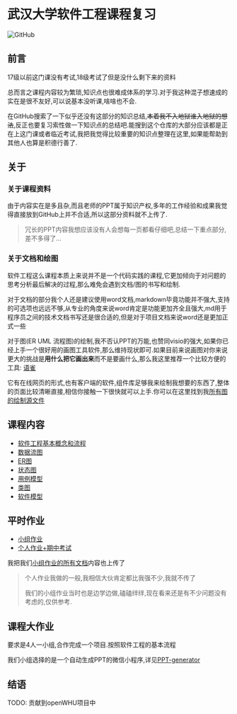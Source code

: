# 武汉大学软件工程课程复习

![GitHub](https://img.shields.io/github/license/luzhixing12345/WHU-software-engineering)

## 前言

17级以前这门课没有考试,18级考试了但是没什么剩下来的资料

总而言之课程内容较为繁琐,知识点也很难成体系的学习.对于我这种混子想速成的实在是很不友好,可以说基本没听课,啥啥也不会.

在GitHub搜索了一下似乎还没有这部分的知识总结,~~本着我不入地狱谁入地狱的想法~~,反正也要复习索性做一下知识点的总结吧.能搜到这个仓库的大部分应该都是正在上这门课或者临近考试,我把我觉得比较重要的知识点整理在这里,如果能帮助到其他人也算是积德行善了.

## 关于

### 关于课程资料

由于内容实在是多且杂,而且老师的PPT属于知识产权,多年的工作经验和成果我觉得直接放到GitHub上并不合适,所以这部分资料就不上传了.

> 冗长的PPT内容我想应该没有人会想每一页都看仔细吧,总结一下重点部分,差不多得了...

### 关于文档和绘图

软件工程这么课程本质上来说并不是一个代码实践的课程,它更加倾向于对问题的思考分析最后解决的过程,那么难免会遇到文档/图的书写和绘制.

对于文档的部分我个人还是建议使用word文档,markdown毕竟功能并不强大,支持的可选项也远远不够,从专业的角度来说word肯定是功能更加齐全且强大,md用于程序员之间的技术文档书写还是很合适的,但是对于项目文档来说word还是更加正式一些

对于图(ER UML 流程图)的绘制,我不否认PPT的万能,也赞同visio的强大,如果你已经上手一个很好用的画图工具软件,那么维持现状即可.如果目前来说画图对你来说更大的挑战是**用什么把它画出来**而不是要画什么,那么我这里推荐一个比较方便的工具: [语雀](http://yuque.com)

它有在线网页的形式,也有客户端的软件,组件库足够我来绘制我想要的东西了,整体的页面比较清晰直接,相信你接触一下很快就可以上手.你可以在这里找到我[所有图的绘制源文件](https://www.yuque.com/books/share/7a36531d-5b56-4a7a-b04e-87630f62eb41?#)

## 课程内容

- [软件工程基本概念和流程](work-flow.md)
- [数据流图](DFD.md)
- [ER图](ER.md)
- [状态图](state-diagram.md)
- [用例模型](Use-Case-model.md)
- [类图](class.md)
- [软件模型](model.md)

## 平时作业

- [小组作业](notice.md)
- [个人作业+期中考试](https://github.com/luzhixing12345/WHU-software-engineering/releases/download/v0.0.1/exam.zip)

我把我们[小组作业的所有文档](https://github.com/luzhixing12345/WHU-software-engineering/releases/download/v0.0.1/doc.zip)内容也上传了

> 个人作业我做的一般,我相信大伙肯定都比我强不少,我就不传了
>
> 我们的小组作业当时也是边学边做,磕磕绊绊,现在看来还是有不少问题没有考虑的,仅供参考.

## 课程大作业

要求是4人一小组,合作完成一个项目.按照软件工程的基本流程

我们小组选择的是一个自动生成PPT的微信小程序,详见[PPT-generator](https://github.com/learner-shx/PPT-generator)

## 结语

TODO: 贡献到openWHU项目中
